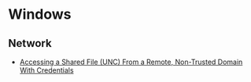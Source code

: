 # Windows

## Network
* [Accessing a Shared File (UNC) From a Remote, Non-Trusted Domain With Credentials](https://stackoverflow.com/questions/659013/accessing-a-shared-file-unc-from-a-remote-non-trusted-domain-with-credentials)


